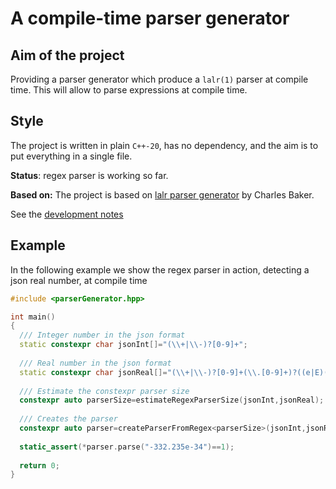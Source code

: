# A compile-time parser generator

## Aim of the project 
Providing a parser generator which produce a `lalr(1)` parser at
compile time. This will allow to parse expressions at compile time.

## Style 
The project is written in plain `C++-20`, has no dependency, and the
aim is to put everything in a single file. 

**Status**: regex parser is working so far.

**Based on:** The project is based on [lalr parser
generator](https://github.com/cwbaker/lalr/) by Charles Baker.

See the [development notes](doc/develop.md)

## Example
In the following example we show the regex parser in action, detecting a json real number, at compile time
```c++
#include <parserGenerator.hpp>

int main()
{
  /// Integer number in the json format
  static constexpr char jsonInt[]="(\\+|\\-)?[0-9]+";
  
  /// Real number in the json format
  static constexpr char jsonReal[]="(\\+|\\-)?[0-9]+(\\.[0-9]+)?((e|E)(\\+|\\-)?[0-9]+)?";
  
  /// Estimate the constexpr parser size
  constexpr auto parserSize=estimateRegexParserSize(jsonInt,jsonReal);
  
  /// Creates the parser
  constexpr auto parser=createParserFromRegex<parserSize>(jsonInt,jsonReal);
  
  static_assert(*parser.parse("-332.235e-34")==1);
  
  return 0;
}
```
